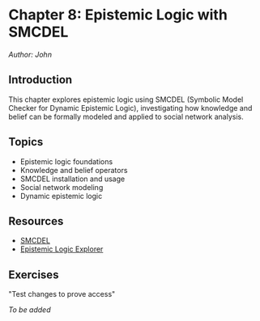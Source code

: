 # Chapter 8: Epistemic Logic with SMCDEL

*Author: John*

## Introduction

This chapter explores epistemic logic using SMCDEL (Symbolic Model Checker for Dynamic Epistemic Logic), investigating how knowledge and belief can be formally modeled and applied to social network analysis.

## Topics

- Epistemic logic foundations
- Knowledge and belief operators
- SMCDEL installation and usage
- Social network modeling
- Dynamic epistemic logic

## Resources

- [SMCDEL](https://w4eg.de/malvin/illc/smcdelweb/index.html)
- [Epistemic Logic Explorer](https://vezwork.github.io/modallogic/?model=;AS?formula=_)

## Exercises

"Test changes to prove access"

*To be added*
